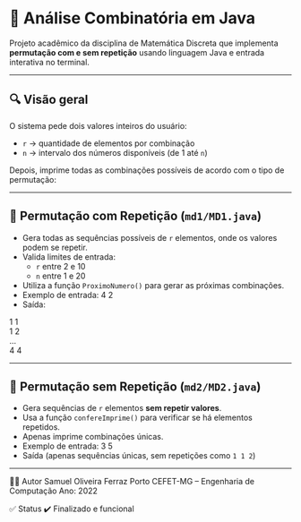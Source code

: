 # 🧮 Análise Combinatória em Java

Projeto acadêmico da disciplina de Matemática Discreta que implementa **permutação com e sem repetição** usando linguagem Java e entrada interativa no terminal.

---

## 🔍 Visão geral

O sistema pede dois valores inteiros do usuário:

- `r` → quantidade de elementos por combinação
- `n` → intervalo dos números disponíveis (de 1 até `n`)

Depois, imprime todas as combinações possíveis de acordo com o tipo de permutação:

---

## 🔁 Permutação com Repetição (`md1/MD1.java`)

- Gera todas as sequências possíveis de `r` elementos, onde os valores podem se repetir.
- Valida limites de entrada:
  - `r` entre 2 e 10
  - `n` entre 1 e 20
- Utiliza a função `ProximoNumero()` para gerar as próximas combinações.
- Exemplo de entrada: 4 2
- Saída:

1 1  
1 2  
...  
4 4  

---

## 🚫 Permutação sem Repetição (`md2/MD2.java`)

- Gera sequências de `r` elementos **sem repetir valores**.
- Usa a função `confereImprime()` para verificar se há elementos repetidos.
- Apenas imprime combinações únicas.
- Exemplo de entrada: 3 5
- Saída (apenas sequências únicas, sem repetições como `1 1 2`)

---

👨‍🎓 Autor
Samuel Oliveira Ferraz Porto
CEFET-MG – Engenharia de Computação
Ano: 2022

✅ Status
✔️ Finalizado e funcional
